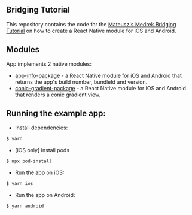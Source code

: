 ## Bridging Tutorial

This repository contains the code for the [Mateusz's Mędrek Bridging Tutorial](https://mateusz1913.github.io/rnbridgingtutorial/) on how to create a React Native module for iOS and Android.

## Modules
App implements 2 native modules:
* [app-info-package](https://mateusz1913.github.io/rnbridgingtutorial/docs/guides/app-info-module/intro) - a React Native module for iOS and Android that returns the app's build number, bundleId and version.
* [conic-gradient-package](https://mateusz1913.github.io/rnbridgingtutorial/docs/guides/conic-gradient-view/intro) - a React Native module for iOS and Android that renders a conic gradient view.

## Running the example app:
* Install dependencies:
```bash
$ yarn
```

* [iOS only] Install pods
```bash
$ npx pod-install
```

* Run the app on iOS:
``` bash
$ yarn ios
```

* Run the app on Android:
``` bash
$ yarn android
```
